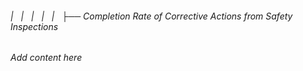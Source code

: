 ###### |   |   |   |   |   ├── Completion Rate of Corrective Actions from Safety Inspections

*Add content here*